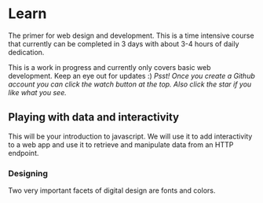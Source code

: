 # Learn
The primer for web design and development. This is a time intensive course that currently can be completed in 3 days with about 3-4 hours of daily dedication.

This is a work in progress and currently only covers basic web development. Keep an eye out for updates :) *Psst! Once you create a Github account you can click the watch button at the top. Also click the star if you like what you see.*

<!-- Each lesson will specify what tabs should be open and approximately how long it will take. -->










## Playing with data and interactivity
This will be your introduction to javascript. We will use it to add interactivity to a web app and use it to retrieve and manipulate data from an HTTP endpoint.

### Designing
Two very important facets of digital design are fonts and colors.   

<!-- ## Versioning

## Development Environment -->
